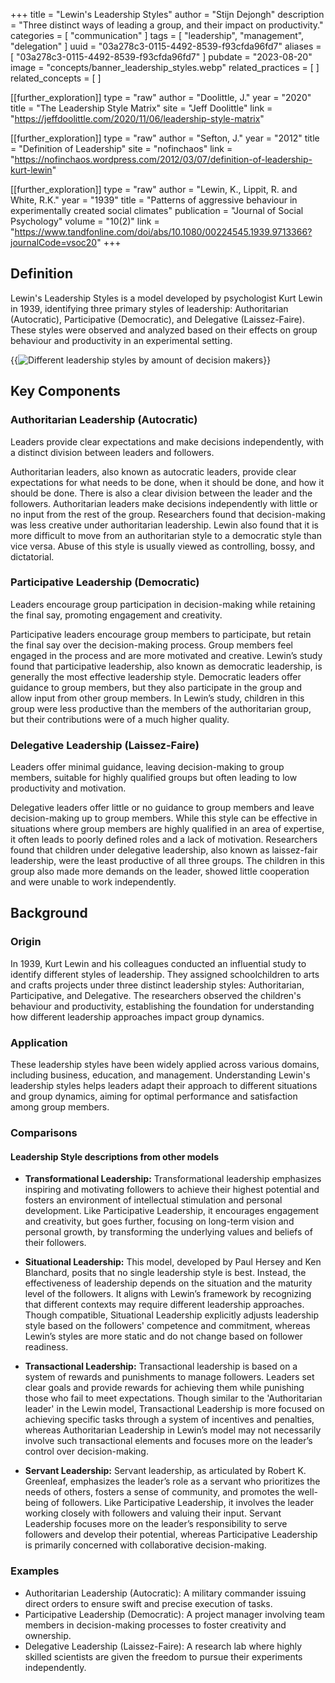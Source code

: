 +++
title = "Lewin's Leadership Styles"
author = "Stijn Dejongh"
description = "Three distinct ways of leading a group, and their impact on productivity."
categories = [ "communication" ]
tags = [ "leadership", "management", "delegation" ]
uuid = "03a278c3-0115-4492-8539-f93cfda96fd7"
aliases = [ "03a278c3-0115-4492-8539-f93cfda96fd7" ]
pubdate = "2023-08-20"
image = "concepts/banner_leadership_styles.webp"
related_practices = [ ]
related_concepts = [ ]

[[further_exploration]]
type = "raw"
author = "Doolittle, J."
year = "2020"
title = "The Leadership Style Matrix"
site = "Jeff Doolittle"
link = "https://jeffdoolittle.com/2020/11/06/leadership-style-matrix"

[[further_exploration]]
type = "raw"
author = "Sefton, J."
year = "2012"
title = "Definition of Leadership"
site = "nofinchaos"
link = "https://nofinchaos.wordpress.com/2012/03/07/definition-of-leadership-kurt-lewin"

[[further_exploration]]
type = "raw"
author = "Lewin, K., Lippit, R. and White, R.K."
year = "1939"
title = "Patterns of aggressive behaviour in experimentally created social climates"
publication = "Journal of Social Psychology"
volume = "10(2)"
link = "https://www.tandfonline.com/doi/abs/10.1080/00224545.1939.9713366?journalCode=vsoc20"
+++

## Definition

Lewin's Leadership Styles is a model developed by psychologist Kurt Lewin in 1939, identifying three primary styles of leadership:
Authoritarian (Autocratic), Participative (Democratic), and Delegative (Laissez-Faire). These styles were observed and analyzed based on their
effects on group behaviour and productivity in an experimental setting.

{{<image
src="/images/concepts/leadership_styles.png"  
alt="Different leadership styles by amount of decision makers" >}}

## Key Components

### Authoritarian Leadership (Autocratic)

Leaders provide clear expectations and make decisions independently, with a distinct division between leaders and followers.

Authoritarian leaders, also known as autocratic leaders, provide clear expectations for what needs to be done, when it should be done, and
how it should be done. There is also a clear division between the leader and the followers. Authoritarian leaders make decisions
independently with little or no input from the rest of the group. Researchers found that decision-making was less creative under authoritarian
leadership. Lewin also found that it is more difficult to move from an authoritarian style to a democratic style than vice versa. Abuse of this
style is usually viewed as controlling, bossy, and dictatorial.

### Participative Leadership (Democratic)

Leaders encourage group participation in decision-making while retaining the final say, promoting engagement and creativity.

Participative leaders encourage group members to participate, but retain the final say over the decision-making process. Group members feel
engaged in the process and are more motivated and creative. Lewin’s study found that participative leadership, also known as democratic leadership,
is generally the most effective leadership style. Democratic leaders offer guidance to group members, but they also participate in the group and
allow input from other group members. In Lewin’s study, children in this group were less productive than the members of the authoritarian group, but their contributions were of a much higher
quality.

### Delegative Leadership (Laissez-Faire)

Leaders offer minimal guidance, leaving decision-making to group members, suitable for highly qualified groups but often leading to low productivity and motivation.

Delegative leaders offer little or no guidance to group members and leave decision-making up to group members. While this style can be
effective in situations where group members are highly qualified in an area of expertise, it often leads to poorly defined roles and a lack
of motivation. Researchers found that children under delegative leadership, also known as laissez-fair leadership, were the least productive of all
three groups. The children in this group also made more demands on the leader, showed little cooperation and were unable to work independently.

## Background

### Origin

In 1939, Kurt Lewin and his colleagues conducted an influential study to identify different styles of leadership. They assigned schoolchildren to
arts and crafts projects under three distinct leadership styles: Authoritarian, Participative, and Delegative. The researchers observed the
children's behaviour and productivity, establishing the foundation for understanding how different leadership approaches impact group dynamics.

### Application

These leadership styles have been widely applied across various domains, including business, education, and management. Understanding Lewin's
leadership styles helps leaders adapt their approach to different situations and group dynamics, aiming for optimal performance and satisfaction
among group members.

### Comparisons

#### Leadership Style descriptions from other models

- **Transformational Leadership:** Transformational leadership emphasizes inspiring and motivating followers to achieve their highest potential
  and fosters an environment of intellectual stimulation and personal development. Like Participative Leadership, it encourages engagement and
  creativity, but goes further, focusing on long-term vision and personal growth, by transforming the underlying values and beliefs of their
  followers.

- **Situational Leadership:** This model, developed by Paul Hersey and Ken Blanchard, posits that no single leadership style is best. Instead,
  the effectiveness of leadership depends on the situation and the maturity level of the followers. It aligns with Lewin’s framework by
  recognizing that different contexts may require different leadership approaches. Though compatible, Situational Leadership explicitly adjusts
  leadership style based on the followers' competence and commitment, whereas Lewin’s styles are more static and do not change based on follower
  readiness.

- **Transactional Leadership:** Transactional leadership is based on a system of rewards and punishments to manage followers. Leaders set clear
  goals and provide rewards for achieving them while punishing those who fail to meet expectations. Though similar to the
  'Authoritarian leader' in the Lewin model, Transactional Leadership is more focused on achieving specific tasks through a system of incentives and
  penalties, whereas Authoritarian Leadership in Lewin’s model may not necessarily involve such transactional elements and focuses more on the
  leader’s control over decision-making.

- **Servant Leadership:** Servant leadership, as articulated by Robert K. Greenleaf, emphasizes the leader’s role as a servant who prioritizes
  the needs of others, fosters a sense of community, and promotes the well-being of followers. Like Participative Leadership, it involves the
  leader working closely with followers and valuing their input. Servant Leadership focuses more on the leader’s responsibility to serve followers
  and develop their potential, whereas Participative Leadership is primarily concerned with collaborative decision-making.

### Examples

- Authoritarian Leadership (Autocratic): A military commander issuing direct orders to ensure swift and precise execution of tasks.
- Participative Leadership (Democratic): A project manager involving team members in decision-making processes to foster creativity and ownership.
- Delegative Leadership (Laissez-Faire): A research lab where highly skilled scientists are given the freedom to pursue their experiments
  independently.
